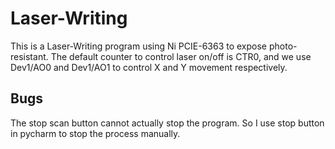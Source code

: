 # Laser-Writing
This is a Laser-Writing program using Ni PCIE-6363 to expose photo-resistant. The default counter to control laser on/off is CTR0, and we use Dev1/AO0 and Dev1/AO1 to control X and Y movement respectively.

## Bugs
The stop scan button cannot actually stop the program. So I use stop button in pycharm to stop the process manually.

